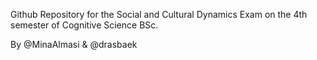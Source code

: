 Github Repository for the Social and Cultural Dynamics Exam on the 4th semester of Cognitive Science BSc. 

By @MinaAlmasi & @drasbaek 
